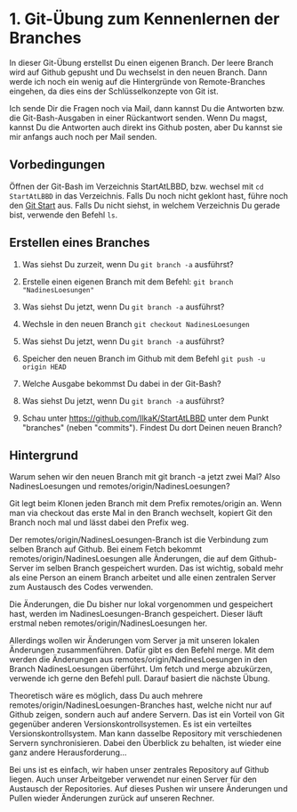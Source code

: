 # 1. Git-Übung zum Kennenlernen der Branches #

In dieser Git-Übung erstellst Du einen eigenen Branch. Der leere Branch wird auf Github gepusht und Du wechselst in den neuen Branch. Dann werde ich noch ein wenig auf die Hintergründe von Remote-Branches eingehen, da dies eins der Schlüsselkonzepte von Git ist.

Ich sende Dir die Fragen noch via Mail, dann kannst Du die Antworten bzw. die Git-Bash-Ausgaben in einer Rückantwort senden. Wenn Du magst, kannst Du die Antworten auch direkt ins Github posten, aber Du kannst sie mir anfangs auch noch per Mail senden.

## Vorbedingungen ##
Öffnen der Git-Bash im Verzeichnis StartAtLBBD, bzw. wechsel mit `cd StartAtLBBD` in das Verzeichnis. Falls Du noch nicht geklont hast, führe noch den [Git Start](./GitStart.md) aus. Falls Du nicht siehst, in welchem Verzeichnis Du gerade bist, verwende den Befehl `ls`. 

## Erstellen eines Branches ##

1. Was siehst Du zurzeit, wenn Du `git branch -a` ausführst?

2. Erstelle einen eigenen Branch mit dem Befehl: `git branch "NadinesLoesungen"`

3. Was siehst Du jetzt, wenn Du `git branch -a` ausführst?

4. Wechsle in den neuen Branch `git checkout NadinesLoesungen`

5. Was siehst Du jetzt, wenn Du `git branch -a` ausführst?

6. Speicher den neuen Branch im Github mit dem Befehl `git push -u origin HEAD`

7. Welche Ausgabe bekommst Du dabei in der Git-Bash?

8. Was siehst Du jetzt, wenn Du `git branch -a` ausführst?

9. Schau unter https://github.com/IlkaK/StartAtLBBD unter dem Punkt "branches" (neben "commits").
Findest Du dort Deinen neuen Branch?

## Hintergrund ##

Warum sehen wir den neuen Branch mit git branch -a jetzt zwei Mal? Also NadinesLoesungen und remotes/origin/NadinesLoesungen?

Git legt beim Klonen jeden Branch mit dem Prefix remotes/origin an. Wenn man via checkout das erste Mal in den Branch wechselt, kopiert Git den Branch noch mal und lässt dabei den Prefix weg. 

Der remotes/origin/NadinesLoesungen-Branch ist die Verbindung zum selben Branch auf Github. Bei einem Fetch bekommt remotes/origin/NadinesLoesungen alle Änderungen, die auf dem Github-Server im selben Branch gespeichert wurden. Das ist wichtig, sobald mehr als eine Person an einem Branch arbeitet und alle einen zentralen Server zum Austausch des Codes verwenden.

Die Änderungen, die Du bisher nur lokal vorgenommen und gespeichert hast, werden im NadinesLoesungen-Branch gespeichert. Dieser läuft erstmal neben remotes/origin/NadinesLoesungen her. 

Allerdings wollen wir Änderungen vom Server ja mit unseren lokalen Änderungen zusammenführen. Dafür gibt es den Befehl merge. Mit dem werden die Änderungen aus remotes/origin/NadinesLoesungen in den Branch NadinesLoesungen überführt. Um fetch und merge abzukürzen, verwende ich gerne den Befehl pull. Darauf basiert die nächste Übung.

Theoretisch wäre es möglich, dass Du auch mehrere remotes/origin/NadinesLoesungen-Branches hast, welche nicht nur auf Github zeigen, sondern auch auf andere Servern. Das ist ein Vorteil von Git gegenüber anderen Versionskontrollsystemen. Es ist ein verteiltes Versionskontrollsystem. Man kann dasselbe Repository mit verschiedenen Servern synchronisieren. Dabei den Überblick zu behalten, ist wieder eine ganz andere Herausforderung...

Bei uns ist es einfach, wir haben unser zentrales Repository auf Github liegen. Auch unser Arbeitgeber verwendet nur einen Server für den Austausch der Repositories. Auf dieses Pushen wir unsere Änderungen und Pullen wieder Änderungen zurück auf unseren Rechner.